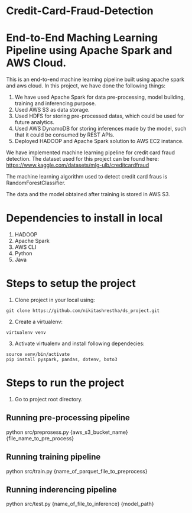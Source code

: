 # Credit-Card-Fraud-Detection
# End-to-End Maching Learning Pipeline using Apache Spark and AWS Cloud.
This is an end-to-end machine learning pipeline built using apache spark and aws cloud. 
In this project, we have done the following things:
1. We have used Apache Spark for data pre-processing, model building, training and inferencing purpose.
2. Used AWS S3 as data storage.
3. Used HDFS for storing pre-processed datas, which could be used for future analytics.
4. Used AWS DynamoDB for storing inferences made by the model, such that it could be consumed by REST APIs.
5. Deployed HADOOP and Apache Spark solution to AWS EC2 instance.

We have implemented machine learning pipeline for credit card fraud detection. The dataset used for this project can be found here: https://www.kaggle.com/datasets/mlg-ulb/creditcardfraud

The machine learning algorithm used to detect credit card fraus is RandomForestClassifier.

The data and the model obtained after training is stored in AWS S3.

# Dependencies to install in local
1. HADOOP
2. Apache Spark
3. AWS CLI
4. Python
5. Java

# Steps to setup the project
1. Clone project in your local using:
```
git clone https://github.com/nikitashrestha/ds_project.git
```

2. Create a virtualenv:
```
virtualenv venv
```

3. Activate virtualenv and install following dependecies:
```
source venv/bin/activate
pip install pyspark, pandas, dotenv, boto3
```

# Steps to run the project

1. Go to project root directory.

## Running pre-processing pipeline
python src/preprosess.py {aws_s3_bucket_name} {file_name_to_pre_process}

## Running training pipeline
python src/train.py {name_of_parquet_file_to_preprocess}

## Running inderencing pipeline
python src/test.py {name_of_file_to_inference} {model_path}
